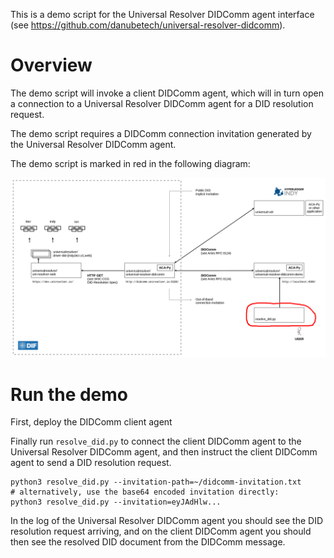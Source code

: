 This is a demo script for the Universal Resolver DIDComm agent interface (see https://github.com/danubetech/universal-resolver-didcomm).

# Overview

The demo script will invoke a client DIDComm agent, which will in turn open a connection to a Universal Resolver DIDComm agent for a DID resolution request.

The demo script requires a DIDComm connection invitation generated by the Universal Resolver DIDComm agent.

The demo script is marked in red in the following diagram:

![architecture-demo-script](https://raw.githubusercontent.com/danubetech/universal-resolver-didcomm-demo/main/diagrams/architecture-demo-script.png)

# Run the demo

First, deploy the DIDComm client agent 

Finally run `resolve_did.py` to connect the client DIDComm agent to the Universal Resolver DIDComm agent, and then instruct the client DIDComm agent to send a DID resolution request.

```
python3 resolve_did.py --invitation-path=~/didcomm-invitation.txt
# alternatively, use the base64 encoded invitation directly:
python3 resolve_did.py --invitation=eyJAdHlw...
```

In the log of the Universal Resolver DIDComm agent you should see the DID resolution request arriving,
and on the client DIDComm agent you should then see the resolved DID document from the DIDComm
message.

